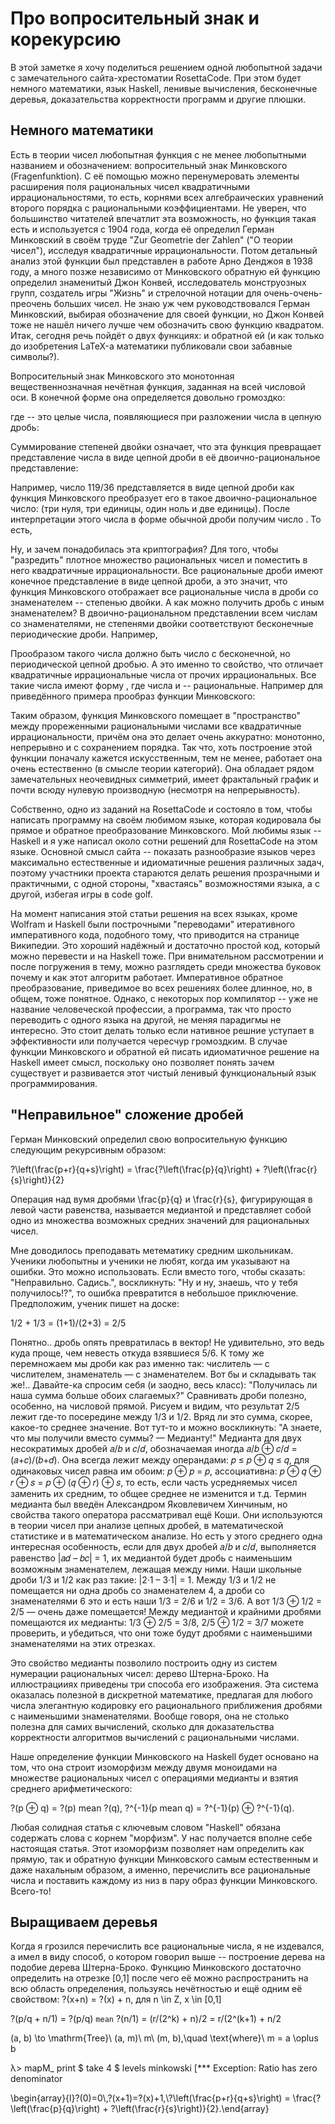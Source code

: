 # Про вопросительный знак и корекурсию

В этой заметке я хочу поделиться решением одной любопытной задачи с замечательного сайта-хрестоматии RosettaCode. При этом будет немного математики, язык Haskell, ленивые вычисления, бесконечные деревья, доказательства корректности программ и другие плюшки.

## Немного математики

Есть в теории чисел любопытная функция с не менее любопытными названием и обозначением: вопросительный знак Минковского (Fragenfunktion). С её помощью можно перенумеровать элементы расширения поля рациональных чисел квадратичными иррациональностями, то есть, корнями всех алгебраических уравнений второго порядка с рациональными коэффициентами. Не уверен, что большинство читателей впечатлит эта возможность, но функция такая есть и используется с 1904 года, когда её определил Герман Минковский в своём труде "Zur Geometrie der Zahlen" ("О теории чисел"), исследуя квадратичные иррациональности. Потом детальный анализ этой функции был представлен в работе Арно Денджоя в 1938 году, а много позже независимо от Минковского обратную ей функцию определил знаменитый Джон Конвей, исследователь монструозных групп, создатель игры "Жизнь" и стрелочной нотации для очень-очень-преочень больших чисел. Не знаю уж чем руководствовался Герман Минковский, выбирая обозначение для своей функции, но Джон Конвей тоже не нашёл ничего лучше чем обозначить свою функцию квадратом. Итак, сегодня речь пойдёт о двух функциях:  и обратной ей  (и как только до изобретения LaTeX-а математики публиковали свои забавные символы?).

Вопросительный знак Минковского это монотонная вещественнозначная нечётная функция, заданная на всей числовой оси. В конечной форме она определяется довольно громоздко:

где -- это целые числа, появляющиеся при разложении числа в цепную дробь: 

Суммирование степеней двойки означает, что эта функция превращает представление числа в виде цепной дроби в её двоично-рациональное представление:

Например, число 119/36 представляется в виде цепной дроби как функция Минковского преобразует его в такое двоично-рациональное число: (три нуля, три единицы, один ноль и две единицы). После интерпретации этого числа в  форме обычной дроби получим число . То есть,

Ну, и зачем понадобилась эта криптография? Для того, чтобы "разредить" плотное множество рациональных чисел и поместить в него квадратичные иррациональности. Все рациональные дроби имеют конечное представление в виде цепной дроби, а это значит, что функция Минковского отображает все рациональные числа в дроби со знаменателем -- степенью двойки. А как можно получить дробь с иным знаменателем? В двоично-рациональном представлении всем числам со знаменателями, не степенями двойки соответствуют бесконечные периодические дроби. Например, 

Прообразом такого числа должно быть число с бесконечной, но периодической цепной дробью. А это именно то свойство, что отличает квадратичные иррациональные числа от прочих иррациональных. Все такие числа имеют форму , где числа и -- рациональные. Например для приведённого примера прообраз функции Минковского:

Таким образом, функция Минковского помещает в "пространство" между прореженными рациональными числами все квадратичные иррациональности, причём она это делает очень аккуратно: монотонно, непрерывно и с сохранением порядка. Так что, хоть построение этой функции поначалу кажется искусственным, тем не менее, работает она  очень естественно (в смысле теории категорий). Она обладает рядом замечательных неочевидных симметрий, имеет фрактальный график и почти всюду нулевую производную (несмотря на непрерывность).

Собственно, одно из заданий на RosettaCode и состояло в том, чтобы написать программу на своём любимом языке, которая кодировала бы прямое и обратное преобразование Минковского. Мой любимы язык -- Haskell и я уже написал около сотни решений для RosettaCode на этом языке. Основной смысл сайта -- показать разнообразие языков через максимально естественные и идиоматичные решения различных задач, поэтому участники проекта стараются делать решения прозрачными и практичными, с одной стороны, "хвастаясь" возможностями языка, а с другой, избегая игры в code golf.

На момент написания этой статьи решения на всех языках, кроме Wolfram и Haskell были построчными "переводами" итеративного императивного кода, подобного тому, что приводится на странице Википедии. Это хороший надёжный и достаточно простой код, который можно перевести и на Haskell тоже. При внимательном рассмотрении и после погружения в тему, можно разглядеть среди множества буковок почему и как этот алгоритм работает. Императивное обратное преобразование, приведимое во всех решениях более длинное, но, в общем, тоже понятное. Однако, с некоторых пор компилятор -- уже не название человеческой профессии, а программа, так что просто переводить с одного языка на другой, не меняя парадигмы не интересно. Это стоит делать только если нативное решние уступает в эффективности или получается чересчур громоздким. В случае функции Минковского и обратной ей писать идиоматичное решение на Haskell имеет смысл, поскольку оно позволяет понять зачем  существует и развивается этот чистый ленивый функциональный язык программирования.

## "Неправильное" сложение дробей

Герман Минковский определил свою вопросительную функцию следующим рекурсивным образом: 

?\left(\frac{p+r}{q+s}\right) = \frac{?\left(\frac{p}{q}\right) + ?\left(\frac{r}{s}\right)}{2}

Операция над вумя дробями \frac{p}{q} и \frac{r}{s}, фигурирующая в левой части равенства, называется медиантой и представляет собой одно из множества возможных средних значений для рациональных чисел.

Мне доводилось преподавать метематику средним школьникам. Ученики любопытны и ученики не любят, когда им указывают на ошибки. Это можно использовать. Если вместо того, чтобы сказать: "Неправильно. Садись.", воскликнуть: "Ну и ну, знаешь, что у тебя получилось!?", то ошибка превратится в небольшое приключение. Предположим, ученик пишет на доске:

1/2 + 1/3 = (1+1)/(2+3) = 2/5

Понятно.. дробь опять превратилась в вектор! Не удивительно, это ведь куда проще, чем невесть откуда взявшиеся 5/6. К тому же перемножаем мы дроби как раз именно так: числитель — с числителем, знаменатель — с знаменателем. Вот бы и складывать так же!..
Давайте-ка спросим себя (и заодно, весь класс): "Получилась ли наша сумма больше обоих слагаемых?" Сравнивать дроби полезно, особенно, на числовой прямой. Рисуем и видим, что результат 2/5 лежит где-то посередине между 1/3 и 1/2. Вряд ли это сумма, скорее, какое-то среднее значение. Вот тут-то и можно воскликнуть: "А знаете, что мы получили вместо суммы? — Медианту!"
Медианта для двух несократимых дробей 𝑎/𝑏 и 𝑐/𝑑, обозначаемая иногда 𝑎/𝑏 ⊕ 𝑐/𝑑 = (𝑎+𝑐)/(𝑏+𝑑). Она всегда лежит между операндами: 𝑝 ≤ 𝑝 ⊕ 𝑞 ≤ 𝑞, для одинаковых чисел равна им обоим: 𝑝 ⊕ 𝑝 = 𝑝, ассоциативна: 𝑝 ⊕ 𝑞 ⊕ 𝑟 ⊕ 𝑠 = 𝑝 ⊕ (𝑞 ⊕ 𝑟) ⊕ 𝑠, то есть, если часть усредняемых чисел заменить их средним, то общее среднее не изменится и т.д. Термин медианта был введён Александром Яковлевичем Хинчиным, но свойства такого оператора рассматривал ещё Коши. Они используются в теории чисел при анализе цепных дробей, в математической статистике и в математическом анализе.
Но есть у этого среднего одна интересная особенность, если для двух дробей 𝑎/𝑏 и 𝑐/𝑑, выполняется равенство |𝑎𝑑 – 𝑏𝑐| = 1, их медиантой будет дробь с наименьшим возможным знаменателем, лежащая между ними. Наши школьные дроби 1/3 и 1/2 как раз такие: |2·1 – 3·1| = 1. Между 1/3 и 1/2 не помещается ни одна дробь со знаменателем 4, а дроби со знаменателями 6 это и есть наши 1/3 = 2/6 и 1/2 = 3/6. А вот 1/3 ⊕ 1/2 = 2/5 — очень даже помещается! Между медиантой и крайними дробями помещаются их медианты: 1/3 ⊕ 2/5 = 3/8, 2/5 ⊕ 1/2 = 3/7 можете проверить, и убедиться, что они тоже будут дробями с наименьшими знаменателями на этих отрезках.

Это свойство медианты позволило построить одну из систем нумерации рациональных чисел: дерево Штерна-Броко. На иллюстрацииях приведены три способа его изображения. Эта система оказалась полезной в дискретной математике, предлагая для любого числа элегантную кодировку его рационального приближения дробями с наименьшими знаменателями. Вообще говоря, она не столько полезна для самих вычислений, сколько для доказательства корректности алгоритмов вычислений с рациональными числами.

Наше определение функции Минковского на Haskell будет основано на том, что она строит изоморфизм между двумя моноидами на множестве рациональных чисел с операциями медианты и взятия среднего арифметического:

?(p ⊕ q) = ?(p) mean ?(q),
?^{-1}(p mean q) = ?^{-1}(p) ⊕ ?^{-1}(q).

Любая солидная статья с ключевым словом "Haskell" обязана содержать слова с корнем "морфизм". У нас получается вполне себе настоящая статья. Этот изоморфизм позволяет нам определить как прямую, так и обратную функции Минковского самым естественным и даже нахальным образом, а именно, перечислить все рациональные числа и поставить каждому из низ в пару образ функции Минковского. Всего-то!

## Выращиваем деревья

Когда я грозился перечислить все рациональные числа, я не издевался, а имел в виду способ, о котором говорил выше -- построение дерева на подобие дерева Штерна-Броко. Функцию Минковского достаточно определить на отрезке [0,1] после чего её можно распространить на всю область определения, пользуясь нечётностью и ещё одним её свойством:
?(x+n) = ?(x) + n, для n \in Z, x \in [0,1]

?(p/q + n/1) = ?(p/q) `mean` ?(n/1) = (r/(2^k) + n)/2 = r/(2^(k+1) + n/2


(a, b) \to \mathrm{Tree}\ (a, m)\ m\ (m, b),\quad \text{where}\ m = a \oplus b

λ> mapM_ print $ take 4 $ levels minkowski
[*** Exception: Ratio has zero denominator

\begin{array}{l}?(0)=0\\,?(x+1)=?(x)+1,\\?\left(\frac{p+r}{q+s}\right) = \frac{?\left(\frac{p}{q}\right) + ?\left(\frac{r}{s}\right)}{2}.\end{array}
